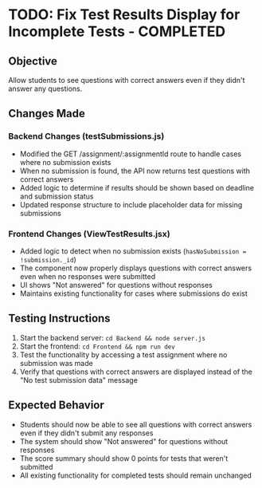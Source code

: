 # TODO: Fix Test Results Display for Incomplete Tests - COMPLETED

## Objective
Allow students to see questions with correct answers even if they didn't answer any questions.

## Changes Made

### Backend Changes (testSubmissions.js)
- Modified the GET /assignment/:assignmentId route to handle cases where no submission exists
- When no submission is found, the API now returns test questions with correct answers
- Added logic to determine if results should be shown based on deadline and submission status
- Updated response structure to include placeholder data for missing submissions

### Frontend Changes (ViewTestResults.jsx)
- Added logic to detect when no submission exists (`hasNoSubmission = !submission._id`)
- The component now properly displays questions with correct answers even when no responses were submitted
- UI shows "Not answered" for questions without responses
- Maintains existing functionality for cases where submissions do exist

## Testing Instructions
1. Start the backend server: `cd Backend && node server.js`
2. Start the frontend: `cd Frontend && npm run dev`
3. Test the functionality by accessing a test assignment where no submission was made
4. Verify that questions with correct answers are displayed instead of the "No test submission data" message

## Expected Behavior
- Students should now be able to see all questions with correct answers even if they didn't submit any responses
- The system should show "Not answered" for questions without responses
- The score summary should show 0 points for tests that weren't submitted
- All existing functionality for completed tests should remain unchanged

